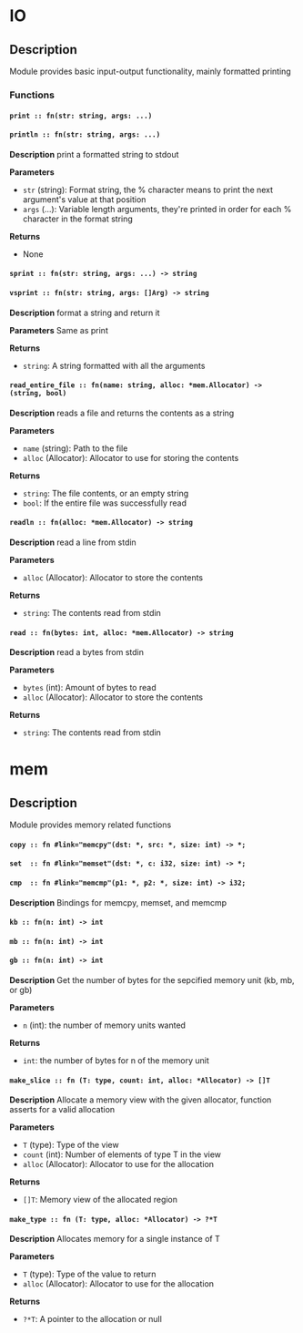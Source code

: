 
# IO

## Description
Module provides basic input-output functionality, mainly formatted printing

### Functions

#### `print :: fn(str: string, args: ...)`
#### `println :: fn(str: string, args: ...)`
**Description**
print a formatted string to stdout

**Parameters**
- `str` (string): Format string, the % character means to print the next argument's value at that position
- `args` (...): Variable length arguments, they're printed in order for each % character in the format string 

**Returns**
- None


#### `sprint :: fn(str: string, args: ...) -> string`
#### `vsprint :: fn(str: string, args: []Arg) -> string`
**Description**
format a string and return it

**Parameters**
Same as print

**Returns**
- `string`: A string formatted with all the arguments


#### `read_entire_file :: fn(name: string, alloc: *mem.Allocator) -> (string, bool)`
**Description**
reads a file and returns the contents as a string

**Parameters**
- `name` (string): Path to the file
- `alloc` (Allocator): Allocator to use for storing the contents

**Returns**
- `string`: The file contents, or an empty string
- `bool`: If the entire file was successfully read


#### `readln :: fn(alloc: *mem.Allocator) -> string`
**Description**
read a line from stdin

**Parameters**
- `alloc` (Allocator): Allocator to store the contents

**Returns**
- `string`: The contents read from stdin



#### `read :: fn(bytes: int, alloc: *mem.Allocator) -> string`
**Description**
read a bytes from stdin

**Parameters**
- `bytes` (int): Amount of bytes to read
- `alloc` (Allocator): Allocator to store the contents

**Returns**
- `string`: The contents read from stdin

# mem

## Description
Module provides memory related functions

#### `copy :: fn #link="memcpy"(dst: *, src: *, size: int) -> *;`
#### `set  :: fn #link="memset"(dst: *, c: i32, size: int) -> *;`
#### `cmp  :: fn #link="memcmp"(p1: *, p2: *, size: int) -> i32;`
**Description**
Bindings for memcpy, memset, and memcmp


#### `kb :: fn(n: int) -> int`
#### `mb :: fn(n: int) -> int`
#### `gb :: fn(n: int) -> int`
**Description**
Get the number of bytes for the sepcified memory unit (kb, mb, or gb)

**Parameters**
- `n` (int): the number of memory units wanted

**Returns**
- `int`: the number of bytes for n of the memory unit


#### `make_slice :: fn (T: type, count: int, alloc: *Allocator) -> []T`
**Description**
Allocate a memory view with the given allocator, function asserts for a valid allocation

**Parameters**
- `T` (type): Type of the view
- `count` (int): Number of elements of type T in the view
- `alloc` (Allocator): Allocator to use for the allocation

**Returns**
- `[]T`: Memory view of the allocated region


#### `make_type :: fn (T: type, alloc: *Allocator) -> ?*T`
**Description**
Allocates memory for a single instance of T

**Parameters**
- `T` (type): Type of the value to return
- `alloc` (Allocator): Allocator to use for the allocation

**Returns**
- `?*T`: A pointer to the allocation or null


